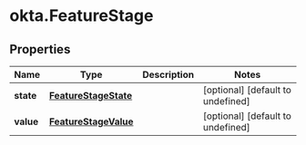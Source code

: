 # okta.FeatureStage

## Properties

Name | Type | Description | Notes
------------ | ------------- | ------------- | -------------
**state** | [**FeatureStageState**](FeatureStageState.md) |  | [optional] [default to undefined]
**value** | [**FeatureStageValue**](FeatureStageValue.md) |  | [optional] [default to undefined]

